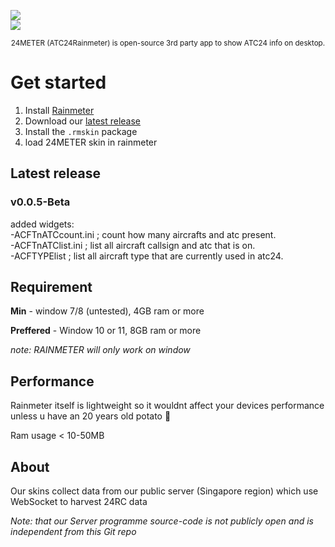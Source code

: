 <img src="https://cdn.discordapp.com/attachments/1370369618341789779/1407729581078876331/Untitled20_20250820221434.png?ex=68a729d6&is=68a5d856&hm=de2b1f59ffd767e39b15f6ebef9c2f19eaf61b8de9ede887d734e3a67f4d6e8e&"  /> <br>
<img src="https://cdn.discordapp.com/attachments/1370369618341789779/1407729581078876331/Untitled20_20250820221434.png?ex=68a729d6&is=68a5d856&hm=de2b1f59ffd767e39b15f6ebef9c2f19eaf61b8de9ede887d734e3a67f4d6e8e&"  />

<div align="center"> <sub>
24METER (ATC24Rainmeter) is open-source 3rd party app to show ATC24 info on desktop.
</sub> </div>

# Get started

1. Install [Rainmeter](https://www.rainmeter.net/)
2. Download our [latest release](https://github.com/JAM-clocking/ATC24Rainmeter/releases)
3. Install the `.rmskin` package
4. load 24METER skin in rainmeter

## Latest release <br>
<h3>v0.0.5-Beta </h3>

added widgets:<br>
-ACFTnATCcount.ini ; count how many aircrafts and atc present.<br>
-ACFTnATClist.ini ; list all aircraft callsign and atc that is on.<br>
-ACFTYPElist ; list all aircraft type that are currently used in atc24.

## Requirement

**Min** - window 7/8 (untested), 4GB ram or more

**Preffered** - Window 10 or 11, 8GB ram or more

_note: RAINMETER will only work on window_

## Performance

Rainmeter itself is lightweight so it wouldnt affect your devices performance unless u have an 20 years old potato 🥔 

Ram usage < 10-50MB

## About

Our skins collect data from our public server (Singapore region) which use WebSocket to harvest 24RC data

_Note: that our Server programme source-code is not publicly open and is independent from this Git repo_
